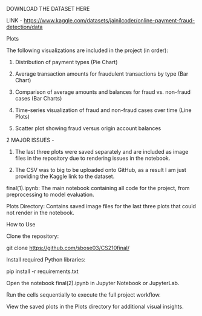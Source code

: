 DOWNLOAD THE DATASET HERE

LINK - https://www.kaggle.com/datasets/jainilcoder/online-payment-fraud-detection/data

Plots

The following visualizations are included in the project (in order):

1. Distribution of payment types (Pie Chart)

2. Average transaction amounts for fraudulent transactions by type (Bar Chart)

3. Comparison of average amounts and balances for fraud vs. non-fraud cases (Bar Charts)

4. Time-series visualization of fraud and non-fraud cases over time (Line Plots)

5. Scatter plot showing fraud versus origin account balances

2 MAJOR ISSUES - 

1.  The last three plots were saved separately and are included as image files in the repository due to rendering issues in the notebook.

2. The CSV was to big to be uploaded onto GitHub, as a result I am just providing the Kaggle link to the dataset.

final(1).ipynb: The main notebook containing all code for the project, from preprocessing to model evaluation.

Plots Directory: Contains saved image files for the last three plots that could not render in the notebook.

How to Use

Clone the repository:

git clone https://github.com/sbose03/CS210final/

Install required Python libraries:

pip install -r requirements.txt  

Open the notebook final(2).ipynb in Jupyter Notebook or JupyterLab.

Run the cells sequentially to execute the full project workflow.

View the saved plots in the Plots directory for additional visual insights.


